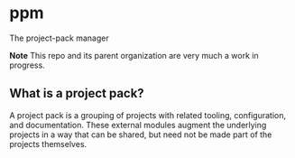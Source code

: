 # ppm

The project-pack manager

**Note** This repo and its parent organization are very much a work in progress.

## What is a project pack?

A project pack is a grouping of projects with related tooling, configuration, and documentation. These external modules augment the underlying projects in a way that can be shared, but need not be made part of the projects themselves.